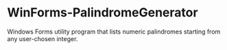 # WinForms-PalindromeGenerator
Windows Forms utility program that lists numeric palindromes starting from any user-chosen integer.
